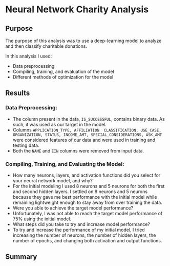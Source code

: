 # Neural Network Charity Analysis

## Purpose

The purpose of this analysis was to use a deep-learning model to analyze and then classify charitable donations. 

In this analysis I used:
* Data preprocessing
* Compiling, training, and evaluation of the model
* Different methods of optimization for the model

## Results
### Data Preprocessing:
* The column present in the data, ```IS_SUCCESSFUL```, contains binary data. As such, it was used as our target in the model. 
* Columns ```APPLICATION_TYPE, AFFILIATION	CLASSIFICATION, USE_CASE, ORGANIZATION, STATUS, INCOME_AMT, SPECIAL_CONSIDERATIONS, ASK_AMT``` were considered features of our data and were used in training and testing data. 
* Both the ```NAME``` and ```EIN``` columns were removed from input data.

### Compiling, Training, and Evaluating the Model:
* How many neurons, layers, and activation functions did you select for your neural network model, and why?
* For the initial modeling I used 8 neurons and 5 neurons for both the first and second hidden layers. I settled on 8 neurons and 5 neurons because they gave me best performance with the initial model while remaining lightweight enough to stay away from over training the data. 
* Were you able to achieve the target model performance?
* Unfortunately, I was not able to reach the target model performance of 75% using the initial model.
* What steps did you take to try and increase model performance?
* To try and increase the performance of my initial model, I tried increasing the number of neurons, the number of hidden layers, the number of epochs, and changing both activation and output functions.

## Summary

